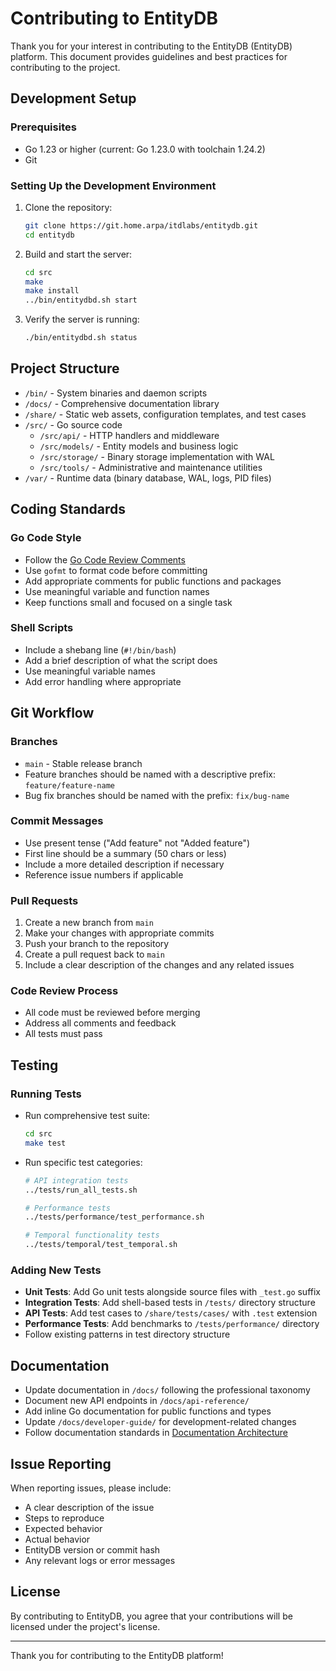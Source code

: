 # Contributing to EntityDB

Thank you for your interest in contributing to the EntityDB (EntityDB) platform. This document provides guidelines and best practices for contributing to the project.

## Development Setup

### Prerequisites
- Go 1.23 or higher (current: Go 1.23.0 with toolchain 1.24.2)
- Git

### Setting Up the Development Environment
1. Clone the repository:
   ```bash
   git clone https://git.home.arpa/itdlabs/entitydb.git
   cd entitydb
   ```

2. Build and start the server:
   ```bash
   cd src
   make
   make install
   ../bin/entitydbd.sh start
   ```

3. Verify the server is running:
   ```bash
   ./bin/entitydbd.sh status
   ```

## Project Structure

- `/bin/` - System binaries and daemon scripts
- `/docs/` - Comprehensive documentation library
- `/share/` - Static web assets, configuration templates, and test cases
- `/src/` - Go source code
  - `/src/api/` - HTTP handlers and middleware
  - `/src/models/` - Entity models and business logic
  - `/src/storage/` - Binary storage implementation with WAL
  - `/src/tools/` - Administrative and maintenance utilities
- `/var/` - Runtime data (binary database, WAL, logs, PID files)

## Coding Standards

### Go Code Style
- Follow the [Go Code Review Comments](https://github.com/golang/go/wiki/CodeReviewComments)
- Use `gofmt` to format code before committing
- Add appropriate comments for public functions and packages
- Use meaningful variable and function names
- Keep functions small and focused on a single task

### Shell Scripts
- Include a shebang line (`#!/bin/bash`)
- Add a brief description of what the script does
- Use meaningful variable names
- Add error handling where appropriate


## Git Workflow

### Branches
- `main` - Stable release branch
- Feature branches should be named with a descriptive prefix: `feature/feature-name`
- Bug fix branches should be named with the prefix: `fix/bug-name`

### Commit Messages
- Use present tense ("Add feature" not "Added feature")
- First line should be a summary (50 chars or less)
- Include a more detailed description if necessary
- Reference issue numbers if applicable

### Pull Requests
1. Create a new branch from `main`
2. Make your changes with appropriate commits
3. Push your branch to the repository
4. Create a pull request back to `main`
5. Include a clear description of the changes and any related issues

### Code Review Process
- All code must be reviewed before merging
- Address all comments and feedback
- All tests must pass

## Testing

### Running Tests
- Run comprehensive test suite:
  ```bash
  cd src
  make test
  ```
- Run specific test categories:
  ```bash
  # API integration tests
  ../tests/run_all_tests.sh
  
  # Performance tests
  ../tests/performance/test_performance.sh
  
  # Temporal functionality tests
  ../tests/temporal/test_temporal.sh
  ```

### Adding New Tests
- **Unit Tests**: Add Go unit tests alongside source files with `_test.go` suffix
- **Integration Tests**: Add shell-based tests in `/tests/` directory structure
- **API Tests**: Add test cases to `/share/tests/cases/` with `.test` extension
- **Performance Tests**: Add benchmarks to `/tests/performance/` directory
- Follow existing patterns in test directory structure

## Documentation

- Update documentation in `/docs/` following the professional taxonomy
- Document new API endpoints in `/docs/api-reference/`
- Add inline Go documentation for public functions and types
- Update `/docs/developer-guide/` for development-related changes
- Follow documentation standards in [Documentation Architecture](./09-documentation-architecture.md)

## Issue Reporting

When reporting issues, please include:
- A clear description of the issue
- Steps to reproduce
- Expected behavior
- Actual behavior
- EntityDB version or commit hash
- Any relevant logs or error messages

## License

By contributing to EntityDB, you agree that your contributions will be licensed under the project's license.

---

Thank you for contributing to the EntityDB platform!